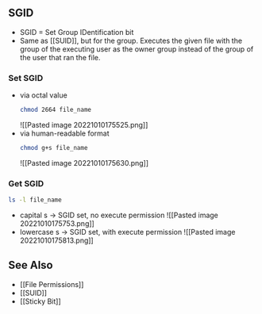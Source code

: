 ## SGID

- SGID = Set Group IDentification bit
- Same as [[SUID]], but for the group. Executes the given file with the group of the executing user as the owner group instead of the group of the user that ran the file.

### Set SGID

- via octal value
  ```bash
  chmod 2664 file_name
  ```
  ![[Pasted image 20221010175525.png]]
- via human-readable format
  ```bash
  chmod g+s file_name
  ```
  ![[Pasted image 20221010175630.png]]

### Get SGID

```bash
ls -l file_name
```
- capital s -> SGID set, no execute permission
  ![[Pasted image 20221010175753.png]]
- lowercase s -> SGID set, with execute permission
  ![[Pasted image 20221010175813.png]]

## See Also

- [[File Permissions]]
- [[SUID]]
- [[Sticky Bit]]